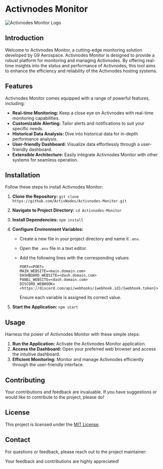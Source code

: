 # Activnodes Monitor

![Activnodes Monitor Logo](https://media.discordapp.net/attachments/1198216146659319939/1198216497143762944/activnodeswhite.png?ex=65be1912&is=65aba412&hm=83ae8dbdb6eb1cf8cb1cb602bbb8d1fa9e754906601b59d45b85dce1962e7c5b&=&format=webp&quality=lossless&width=100&height=100)

## Introduction
Welcome to Activnodes Monitor, a cutting-edge monitoring solution developed by G9 Aerospace. Activnodes Monitor is designed to provide a robust platform for monitoring and managing Activnodes. By offering real-time insights into the status and performance of Activnodes, this tool aims to enhance the efficiency and reliability of the Activnodes hosting systems.

## Features
Activnodes Monitor comes equipped with a range of powerful features, including:

- **Real-time Monitoring:** Keep a close eye on Activnodes with real-time monitoring capabilities.
- **Customizable Alerting:** Tailor alerts and notifications to suit your specific needs.
- **Historical Data Analysis:** Dive into historical data for in-depth performance analysis.
- **User-friendly Dashboard:** Visualize data effortlessly through a user-friendly dashboard.
- **Extensible Architecture:** Easily integrate Activnodes Monitor with other systems for seamless operation.

## Installation
Follow these steps to install Activnodes Monitor:

1. **Clone the Repository:** `git clone https://github.com/ActivNodes/Activnodes-Monitor.git`
2. **Navigate to Project Directory:** `cd Activnodes-Monitor`
3. **Install Dependencies:** `npm install`
4. **Configure Environment Variables:**
    - Create a new file in your project directory and name it `.env`.
    - Open the `.env` file in a text editor.
    - Add the following lines with the corresponding values:

        ```env
        PORT=<PORT>
        MAIN_WEBSITE=<main.domain.com>
        DASHBOARD_WEBSITE=<dash.domain.com>
        PANEL_WEBSITE=<dash.domain.com>
        DISCORD_WEBHOOK=<https://discord.com/api/webhooks/{webhook.id}/{webhook.token}>
        ```

        Ensure each variable is assigned its correct value.

5. **Start the Application:** `npm start`

## Usage
Harness the power of Activnodes Monitor with these simple steps:

1. **Run the Application:** Activate the Activnodes Monitor application.
2. **Access the Dashboard:** Open your preferred web browser and access the intuitive dashboard.
3. **Efficient Monitoring:** Monitor and manage Activnodes efficiently through the user-friendly interface.

## Contributing
Your contributions and feedback are invaluable. If you have suggestions or would like to contribute to the project, please do!  

## License
This project is licensed under the [MIT License](LICENSE).

## Contact
For questions or feedback, please reach out to the project maintainer:

Your feedback and contributions are highly appreciated!
